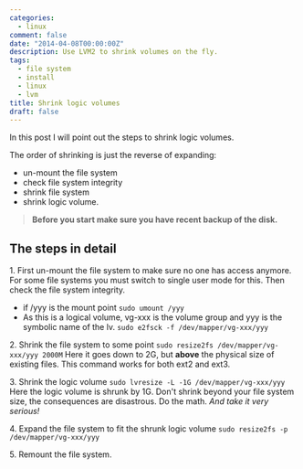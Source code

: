 ```yaml
---
categories:
  - linux
comment: false
date: "2014-04-08T00:00:00Z"
description: Use LVM2 to shrink volumes on the fly.
tags:
  - file system
  - install
  - linux
  - lvm
title: Shrink logic volumes
draft: false
---
```


In this post I will point out the steps to shrink logic volumes.
<!--more-->
The order of shrinking is just the reverse of expanding:

* un-mount the file system
* check file system integrity
* shrink file system
* shrink logic volume.

> **Before you start make sure you have recent backup of the disk.** 

## The steps in detail

1\. First un-mount the file system to make sure no one has access anymore. For some file systems you must switch to single user mode for this. Then check the file system integrity.
  - if /yyy is the mount point `sudo umount /yyy`
  - As this is a logical volume, vg-xxx is the volume group and yyy is the symbolic name of the lv. `sudo e2fsck -f /dev/mapper/vg-xxx/yyy`

2\. Shrink the file system to some point
`sudo resize2fs /dev/mapper/vg-xxx/yyy 2000M`
Here it goes down to 2G, but **above** the physical size of existing files. This command works for both ext2 and ext3.

3\. Shrink the logic volume
`sudo lvresize -L -1G /dev/mapper/vg-xxx/yyy`
Here the logic volume is shrunk by 1G. Don't shrink beyond your file system size, the consequences are disastrous. Do the math. _And take it very serious!_

4\. Expand the file system to fit the shrunk logic volume
`sudo resize2fs -p /dev/mapper/vg-xxx/yyy`

5\. Remount the file system.
